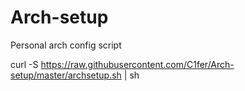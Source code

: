 # Arch-setup
Personal arch config script

curl -S https://raw.githubusercontent.com/C1fer/Arch-setup/master/archsetup.sh | sh
